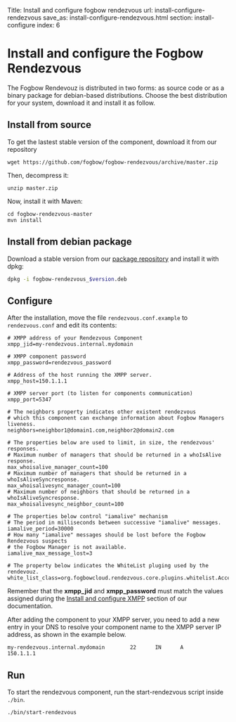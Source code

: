 Title: Install and configure fogbow rendezvous
url: install-configure-rendezvous
save_as: install-configure-rendezvous.html
section: install-configure
index: 6

Install and configure the Fogbow Rendezvous
==========

The Fogbow Rendevouz is distributed in two forms: as source code or as a binary package for debian-based distributions. Choose the best distribution for your system, download it and install it as follow.

## Install from source
To get the lastest stable version of the component, download it from our repository

``` shell
wget https://github.com/fogbow/fogbow-rendezvous/archive/master.zip
```

Then, decompress it:
``` shell
unzip master.zip
```

Now, install it with Maven:

```
cd fogbow-rendezvous-master
mvn install
```

## Install from debian package

Download a stable version from our <a href="http://downloads.fogbowcloud.org/stable/debian/">package repository</a> and install it with dpkg:

```bash
dpkg -i fogbow-rendezvous_$version.deb
```

## Configure
After the installation, move the file ```rendezvous.conf.example``` to ```rendezvous.conf``` and edit its contents:
``` shell
# XMPP address of your Rendezvous Component
xmpp_jid=my-rendezvous.internal.mydomain

# XMPP component password
xmpp_password=rendezvous_password

# Address of the host running the XMPP server.
xmpp_host=150.1.1.1

# XMPP server port (to listen for components communication)
xmpp_port=5347

# The neighbors property indicates other existent rendezvous
# which this component can exchange information about Fogbow Managers liveness.
neighbors=neighbor1@domain1.com,neighbor2@domain2.com

# The properties below are used to limit, in size, the rendezvous' responses.
# Maximum number of managers that should be returned in a whoIsAlive response.
max_whoisalive_manager_count=100
# Maximum number of managers that should be returned in a whoIsAliveSyncresponse.
max_whoisalivesync_manager_count=100
# Maximum number of neighbors that should be returned in a whoIsAliveSyncresponse.
max_whoisalivesync_neighbor_count=100

# The properties below control "iamalive" mechanism
# The period in milliseconds between successive "iamalive" messages.
iamalive_period=30000
# How many "iamalive" messages should be lost before the Fogbow Rendezvous suspects
# the Fogbow Manager is not available.
iamalive_max_message_lost=3

# The property below indicates the WhiteList pluging used by the rendevouz.
white_list_class=org.fogbowcloud.rendezvous.core.plugins.whitelist.AcceptAnyWhiteListPlugin
``` 

Remember that the **xmpp_jid** and **xmpp_password** must match the values assigned during the [Install and configure XMPP](install-configure-xmpp.md) section of our documentation.

After adding the component to your XMPP server, you need to add a new entry in your DNS to resolve your component name to the XMPP server IP address, as shown in the example below.
``` shell
my-rendezvous.internal.mydomain        22      IN      A       150.1.1.1
```

## Run
To start the rendezvous component, run the start-rendezvous script inside ```./bin```.
``` shell
./bin/start-rendezvous
```
